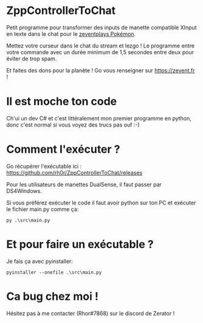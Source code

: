 # ZppControllerToChat
Petit programme pour transformer des inputs de manette compatible XInput en texte dans le chat pour le [zeventplays Pokémon](https://www.twitch.tv/zeventplays).

Mettez votre curseur dans le chat du stream et lezgo ! Le programme entre votre commande avec un durée minimum de 1,5 secondes entre deux pour éviter de trop spam. 

Et faites des dons pour la planète ! Go vous renseigner sur https://zevent.fr !

# Il est moche ton code
Ch'ui un dev C# et c'est littéralement mon premier programme en python, donc c'est normal si vous voyez des trucs pas ouf :-)

# Comment l'exécuter ?
Go récupérer l'exécutable ici : https://github.com/rh0r/ZppControllerToChat/releases

Pour les utilisateurs de manettes DualSense, il faut passer par DS4Windows.

Si vous préférez exécuter le code il faut avoir python sur ton PC et exécuter le fichier main.py comme ça:

    py .\src\main.py

# Et pour faire un exécutable ?
Je fais ça avec pyinstaller:

    pyinstaller --onefile .\src\main.py
    
# Ca bug chez moi !
Hésitez pas à me contacter (Rhor#7868) sur le discord de Zerator !
